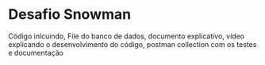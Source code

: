 # Desafio Snowman
 Código inlcuindo, File do banco de dados, documento explicativo, vídeo explicando o desenvolvimento do código, postman collection com os testes e documentação
